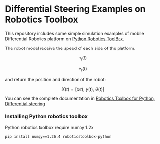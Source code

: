 # Differential Steering Examples on Robotics Toolbox

This repository includes some simple simulation examples of mobile Differential Robotics platform on [Python Robotics ToolBox](https://pythonrobotics.io/). 

The robot model receive the speed of each side of the platform:

$$
v_l(t)
$$

$$
v_r(t)
$$

and return the position and direction of the robot:

$$
X(t) = \left[ x(t), \ y(t), \ \theta(t) \right]
$$

You can see the complete documentation in [ Robotics Toolbox for Python, Differential steering](https://petercorke.github.io/robotics-toolbox-python/mobile-vehicle-diffsteer.html)

### Installing Python robotics toolbox
Python robotics toolbox require numpy 1.2x

```
pip install numpy==1.26.4 roboticstoolbox-python
```